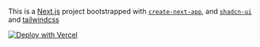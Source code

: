 This is a [Next.js](https://nextjs.org/) project bootstrapped with [`create-next-app`](https://github.com/vercel/next.js/tree/canary/packages/create-next-app), and [`shadcn-ui`](https://ui.shadcn.com/) and [tailwindcss](https://tailwindcss.com/)

[![Deploy with Vercel](https://vercel.com/button)](https://vercel.com/new/clone?repository-url=https%3A%2F%2Fgithub.com%2Fmiguelalcalde%2Fnextjs-with-shadcn)
